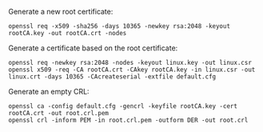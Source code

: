 Generate a new root certificate:

```
openssl req -x509 -sha256 -days 10365 -newkey rsa:2048 -keyout rootCA.key -out rootCA.crt -nodes
```

Generate a certificate based on the root certificate:

```
openssl req -newkey rsa:2048 -nodes -keyout linux.key -out linux.csr
openssl x509 -req -CA rootCA.crt -CAkey rootCA.key -in linux.csr -out linux.crt -days 10365 -CAcreateserial -extfile default.cfg
```

Generate an empty CRL:
```
openssl ca -config default.cfg -gencrl -keyfile rootCA.key -cert rootCA.crt -out root.crl.pem
openssl crl -inform PEM -in root.crl.pem -outform DER -out root.crl
```

